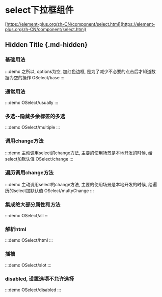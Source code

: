 # select下拉框组件

[https://element-plus.org/zh-CN/component/select.html](https://element-plus.org/zh-CN/component/select.html)

## Hidden Title {.md-hidden}

### 基础用法

:::demo 之所以, options为空, 加红色边框, 是为了减少不必要的点击后才知道数据为空的操作
OSelect/base
:::

### 通常用法

:::demo
OSelect/usually
:::

### 多选--隐藏多余标签的多选

:::demo
OSelect/multiple
:::

### 调用change方法

:::demo 主动调用select的change方法, 主要的使用场景是本地开发的时候, 给select加默认值
OSelect/change
:::

### 遍历调用change方法

:::demo 主动调用select的change方法, 主要的使用场景是本地开发的时候, 给遍历的select加默认值
OSelect/multyChange
:::

### 集成绝大部分属性和方法

:::demo
OSelect/all
:::

### 解析html

:::demo
OSelect/html
:::

### 插槽

:::demo
OSelect/slot
:::

### disabled, 设置选项不允许选择

:::demo
OSelect/disabled
:::